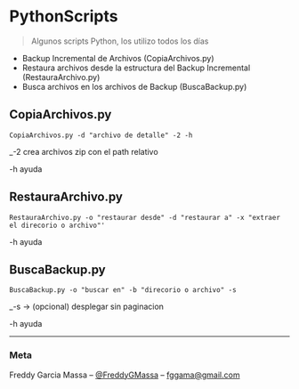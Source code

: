 # PythonScripts
> Algunos scripts Python, los utilizo todos los días

* Backup Incremental de Archivos (CopiaArchivos.py)
* Restaura archivos desde la estructura del Backup Incremental (RestauraArchivo.py)
* Busca archivos en los archivos de Backup (BuscaBackup.py)

## CopiaArchivos.py
```
CopiaArchivos.py -d "archivo de detalle" -2 -h
```
_-2 crea archivos zip con el path relativo

-h ayuda

## RestauraArchivo.py
```
RestauraArchivo.py -o "restaurar desde" -d "restaurar a" -x "extraer el direcorio o archivo"'
```
-h ayuda

## BuscaBackup.py
```
BuscaBackup.py -o "buscar en" -b "direcorio o archivo" -s
```
_-s -> (opcional) desplegar sin paginacion

-h ayuda
  
---
### Meta

Freddy Garcia Massa – [@FreddyGMassa](https://twitter.com/FreddyGMassa) – fggama@gmail.com
